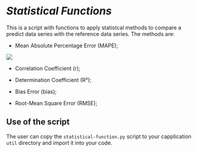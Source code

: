 # *Statistical Functions*

This is a script with functions to apply statistcal methods to compare a predict data series with the reference data series. The methods are:

* Mean Absolute Percentage Error (MAPE);

<img src="https://render.githubusercontent.com/render/math?math=MAPE = {1 \over n} \sum_{\supstack{i=1}} {\Bigl\lvert {{y_{ref} - y_{pred}} \over {y_{ref}}} \Bigr\rvert}">

* Correlation Coefficient (r);



* Determination Coefficient (R²);



* Bias Error (bias);



* Root-Mean Square Error (RMSE);



## Use of the script

The user can copy the `statistical-function.py` script to your capplication `util` directory and import it into your code.